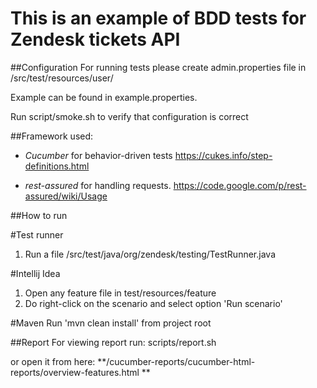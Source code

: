 This is an example of BDD tests for Zendesk tickets API
==============================

##Configuration
For running tests please create admin.properties file in /src/test/resources/user/

Example can be found in example.properties.

Run script/smoke.sh to verify that configuration is correct


##Framework used:
 *  *Cucumber* for behavior-driven tests
https://cukes.info/step-definitions.html

 * *rest-assured* for handling requests.
https://code.google.com/p/rest-assured/wiki/Usage


##How to run 

#Test runner
1. Run a file /src/test/java/org/zendesk/testing/TestRunner.java

#Intellij Idea
1. Open any feature file in  test/resources/feature
2. Do right-click on the scenario and select option 'Run scenario'

#Maven
Run 'mvn clean install' from project root


##Report
For viewing report run:
scripts/report.sh

or open it from here:
**/cucumber-reports/cucumber-html-reports/overview-features.html **
